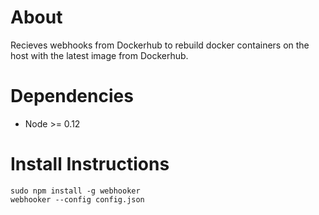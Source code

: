 About
=====
Recieves webhooks from Dockerhub to rebuild docker containers on the host with the latest image from Dockerhub.

Dependencies
============
+ Node >= 0.12

Install Instructions
====================
```
sudo npm install -g webhooker
webhooker --config config.json
```
